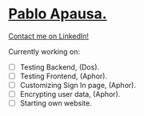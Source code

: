 # [Pablo Apausa.](https://apausa.dev)
[Contact me on LinkedIn!](https://www.linkedin.com/in/apausa/)


Currently working on: 
- [ ] Testing Backend, (Dos).
- [ ] Testing Frontend, (Aphor). 
- [ ] Customizing Sign In page, (Aphor). 
- [ ] Encrypting user data, (Aphor). 
- [ ] Starting own website.
